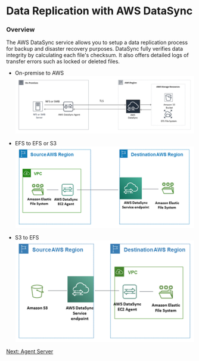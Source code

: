 # Data Replication with AWS DataSync

### Overview

The AWS DataSync service allows you to setup a data replication process for backup and disaster recovery purposes. DataSync fully verifies data integrity by calculating each file's checksum. It also offers detailed logs of transfer errors such as locked or deleted files.

- On-premise to AWS
![On-prem](/docs/images/on-prem-2-aws.png)

- EFS to EFS or S3
![EFS](/docs/images/efs-2-efs-s3.png)

- S3 to EFS
![S3](/docs/images/s3-2-efs.png)

[Next: Agent Server](/docs/source.md)
